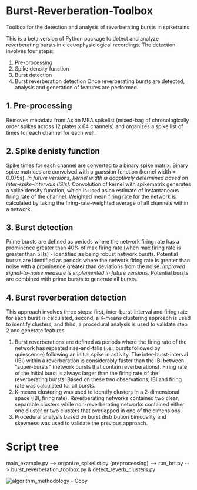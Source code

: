 # Burst-Reverberation-Toolbox
Toolbox for the detection and analysis of reverberating bursts in spiketrains


This is a beta version of Python package to detect and analyze reverberating bursts in electrophysiological recordings. The detection involves four steps:
1. Pre-processing
2. Spike density function
3. Burst detection
4. Burst reverberation detection
Once reverberating bursts are detected, analysis and generation of features are performed.

## 1. Pre-processing
Removes metadata from Axion MEA spikelist (mixed-bag of chronologically order spikes across 12 plates x 64 channels) and organizes a spike list of times for each channel for each well. 

## 2. Spike denisty function
Spike times  for each channel are converted to a binary spike matrix. Binary spike matrices are convolved with a guassian function (kernel width = 0.075s). <i>In future versions, kernel width is adaptively determined based on inter-spike-intervals (ISIs).</i> Convolution of kernel with spikematrix generates a spike density function, which is used as an estimate of instantaneous firing rate of the channel. Weighted mean firing rate for the network is calculated by taking the firing-rate-weighted average of all channels within a network.

## 3. Burst detection
Prime bursts are defined as periods where the network firing rate has a prominence greater than 40% of max firing rate (when max firing rate is greater than 5Hz) - identified as being robust network bursts. Potential bursts are identified as periods where the network firing rate is greater than noise with a prominence greater than deviations from the noise. <i>Improved signal-to-noise measure is implemented in future versions.</i> Potential bursts are combined with prime bursts to generate all bursts.

## 4. Burst reverberation detection
This approach involves three steps: first, inter-burst-interval and firing rate for each burst is calculated, second, a K-means clustering approach is used to identify clusters, and third, a procedural analysis is used to validate step 2 and generate features.

1. Burst reverberations are defined as periods where the firing rate of the network has repeated rise-and-falls (i.e., bursts followed by quiescence) following an initial spike in activity. The inter-burst-interval (IBI) within a reverberation is considerably faster than the IBI between "super-bursts" (network bursts that contain reverberations). Firing rate of the initial burst is always larger than the firing rate of the reverberating bursts. Based on these two observations, IBI and firing rate was calculated for all bursts.
2. K-means clustering was used to identify clusters in a 2-dimensional space (IBI, firing rate). Reverberating networks contained two clear, separable clusters while non-reverberating networks contained either one cluster or two clusters that overlapped in one of the dimensions.
3. Procedural analysis based on burst distribution bimodality and skewness was used to validate the previous approach.

# Script tree
main_example.py --> organize_spikelist.py (preprocessing) --> run_brt.py --> burst_reverberation_toolbox.py & detect_reverb_clusters.py

![algorithm_methodology - Copy](https://user-images.githubusercontent.com/2040394/192377280-cf60f5f4-df8e-4b26-a13c-d30b541589a6.png)
